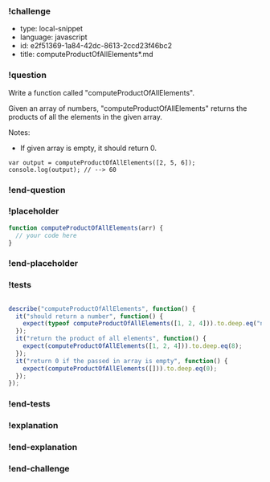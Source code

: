 ### !challenge

* type: local-snippet
* language: javascript
* id: e2f51369-1a84-42dc-8613-2ccd23f46bc2
* title: computeProductOfAllElements*.md

### !question

Write a function called "computeProductOfAllElements".

Given an array of numbers, "computeProductOfAllElements" returns the products of all the elements in the given array.

Notes:
* If given array is empty, it should return 0.

```
var output = computeProductOfAllElements([2, 5, 6]);
console.log(output); // --> 60
```

### !end-question

### !placeholder

```js
function computeProductOfAllElements(arr) {
  // your code here
}
```

### !end-placeholder

### !tests

```js

describe("computeProductOfAllElements", function() {
  it("should return a number", function() {
    expect(typeof computeProductOfAllElements([1, 2, 4])).to.deep.eq("number");
  });
  it("return the product of all elements", function() {
    expect(computeProductOfAllElements([1, 2, 4])).to.deep.eq(8);
  });
  it("return 0 if the passed in array is empty", function() {
    expect(computeProductOfAllElements([])).to.deep.eq(0);
  });
});


```

### !end-tests

### !explanation

### !end-explanation

### !end-challenge
